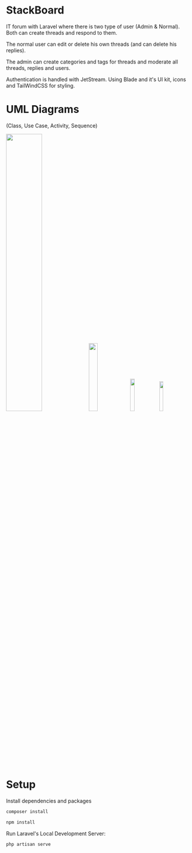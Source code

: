 # StackBoard
IT forum with Laravel where there is two type of user (Admin & Normal). Both can create threads and respond to them.

The normal user can edit or delete his own threads (and can delete his replies).

The admin can create categories and tags for threads and moderate all threads, replies and users.

Authentication is handled with JetStream. Using Blade and it's UI kit, icons and TailWindCSS for styling.

# UML Diagrams
(Class, Use Case, Activity, Sequence)

<img src="https://user-images.githubusercontent.com/9354045/125312389-21cbc280-e32c-11eb-8d5d-5a43c23787e4.png" width="44%"></img>
<img src="https://user-images.githubusercontent.com/9354045/125312397-22fcef80-e32c-11eb-8c0e-9adc66442cc4.png" width="21.8%"></img>
<img src="https://user-images.githubusercontent.com/9354045/125312398-23958600-e32c-11eb-8609-1b789d92435c.png" width="15%"></img>
<img src="https://user-images.githubusercontent.com/9354045/125312399-242e1c80-e32c-11eb-82d9-9aed13163af9.png" width="14.4%"></img>


# Setup
Install dependencies and packages
```bash
composer install
```

```bash
npm install
```

Run Laravel's Local Development Server:
```bash
php artisan serve
```